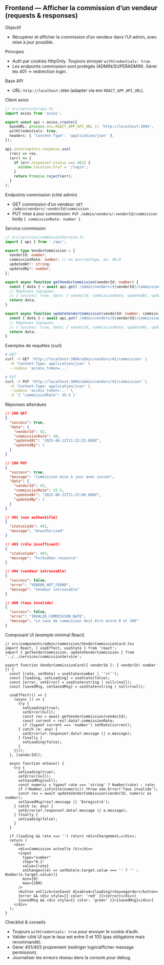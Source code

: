 ## Frontend — Afficher la commission d’un vendeur (requests & responses)

Objectif
- Récupérer et afficher la commission d’un vendeur dans l’UI admin, avec mise à jour possible.

Principes
- Auth par cookies HttpOnly. Toujours envoyer `withCredentials: true`.
- Les endpoints commission sont protégés (ADMIN/SUPERADMIN). Gérer les 401 → redirection login.

Base API
- URL: `http://localhost:3004` (adapter via env `REACT_APP_API_URL`).

Client axios
```ts
// src/services/api.ts
import axios from 'axios';

export const api = axios.create({
  baseURL: process.env.REACT_APP_API_URL || 'http://localhost:3004',
  withCredentials: true,
  headers: { 'Content-Type': 'application/json' },
});

api.interceptors.response.use(
  (res) => res,
  (err) => {
    if (err.response?.status === 401) {
      window.location.href = '/login';
    }
    return Promise.reject(err);
  }
);
```

Endpoints commission (côté admin)
- GET commission d’un vendeur: `GET /admin/vendors/:vendorId/commission`
- PUT mise à jour commission: `PUT /admin/vendors/:vendorId/commission` body `{ commissionRate: number }`

Service commission
```ts
// src/services/commissionService.ts
import { api } from './api';

export type VendorCommission = {
  vendorId: number;
  commissionRate: number; // en pourcentage, ex: 40.0
  updatedAt?: string;
  updatedBy?: number;
};

export async function getVendorCommission(vendorId: number) {
  const { data } = await api.get(`/admin/vendors/${vendorId}/commission`);
  // Réponses typiques:
  // { success: true, data: { vendorId, commissionRate, updatedAt, updatedBy }, message?: string }
  return data;
}

export async function updateVendorCommission(vendorId: number, commissionRate: number) {
  const { data } = await api.put(`/admin/vendors/${vendorId}/commission`, { commissionRate });
  // Réponses typiques:
  // { success: true, data: { vendorId, commissionRate, updatedAt, updatedBy }, message: 'Commission mise à jour avec succès' }
  return data;
}
```

Exemples de requêtes (curl)
```bash
# GET
curl -X GET 'http://localhost:3004/admin/vendors/42/commission' \
  -H 'Content-Type: application/json' \
  --cookie 'access_token=...'

# PUT
curl -X PUT 'http://localhost:3004/admin/vendors/42/commission' \
  -H 'Content-Type: application/json' \
  --cookie 'access_token=...' \
  -d '{ "commissionRate": 35.5 }'
```

Réponses attendues
```json
// 200 GET
{
  "success": true,
  "data": {
    "vendorId": 42,
    "commissionRate": 40,
    "updatedAt": "2025-06-12T11:22:33.000Z",
    "updatedBy": 1
  }
}
```
```json
// 200 PUT
{
  "success": true,
  "message": "Commission mise à jour avec succès",
  "data": {
    "vendorId": 42,
    "commissionRate": 35.5,
    "updatedAt": "2025-06-12T11:25:00.000Z",
    "updatedBy": 1
  }
}
```
```json
// 401 (non authentifié)
{
  "statusCode": 401,
  "message": "Unauthorized"
}
```
```json
// 403 (rôle insuffisant)
{
  "statusCode": 403,
  "message": "Forbidden resource"
}
```
```json
// 404 (vendeur introuvable)
{
  "success": false,
  "error": "VENDOR_NOT_FOUND",
  "message": "Vendeur introuvable"
}
```
```json
// 400 (taux invalide)
{
  "success": false,
  "error": "INVALID_COMMISSION_RATE",
  "message": "Le taux de commission doit être entre 0 et 100"
}
```

Composant UI (exemple minimal React)
```tsx
// src/components/admin/commission/VendorCommissionCard.tsx
import React, { useEffect, useState } from 'react';
import { getVendorCommission, updateVendorCommission } from '../../services/commissionService';

export function VendorCommissionCard({ vendorId }: { vendorId: number }) {
  const [rate, setRate] = useState<number | ''>('');
  const [loading, setLoading] = useState(false);
  const [error, setError] = useState<string | null>(null);
  const [savedMsg, setSavedMsg] = useState<string | null>(null);

  useEffect(() => {
    (async () => {
      try {
        setLoading(true);
        setError(null);
        const res = await getVendorCommission(vendorId);
        const current = res?.data?.commissionRate;
        if (typeof current === 'number') setRate(current);
      } catch (e: any) {
        setError(e?.response?.data?.message || e.message);
      } finally {
        setLoading(false);
      }
    })();
  }, [vendorId]);

  async function onSave() {
    try {
      setLoading(true);
      setError(null);
      setSavedMsg(null);
      const numeric = typeof rate === 'string' ? Number(rate) : rate;
      if (!Number.isFinite(numeric)) throw new Error('Taux invalide');
      const res = await updateVendorCommission(vendorId, numeric as number);
      setSavedMsg(res?.message || 'Enregistré');
    } catch (e: any) {
      setError(e?.response?.data?.message || e.message);
    } finally {
      setLoading(false);
    }
  }

  if (loading && rate === '') return <div>Chargement…</div>;
  return (
    <div>
      <div>Commission actuelle (%)</div>
      <input
        type="number"
        step="0.1"
        value={rate}
        onChange={(e) => setRate(e.target.value === '' ? '' : Number(e.target.value))}
        min={0}
        max={100}
      />
      <button onClick={onSave} disabled={loading}>Sauvegarder</button>
      {error && <div style={{ color: 'red' }}>{error}</div>}
      {savedMsg && <div style={{ color: 'green' }}>{savedMsg}</div>}
    </div>
  );
}
```

Checklist & conseils
- Toujours `withCredentials: true` pour envoyer le cookie d’auth.
- Valider côté UI que le taux est entre 0 et 100 (pas obligatoire mais recommandé).
- Gérer 401/403 proprement (rediriger login/afficher message permission).
- Journaliser les erreurs réseau dans la console pour debug.















